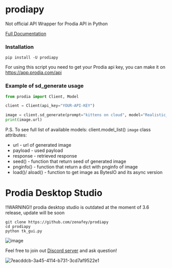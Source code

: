 # prodiapy
Not official API Wrapper for Prodia API in Python

[Full Documentation](https://prodiapy.readme.io/)

### Installation 
```
pip install -U prodiapy
```
For using this script you need to get your Prodia api key, you can make it on https://app.prodia.com/api


### Example of sd_generate usage
```python
from prodia import Client, Model

client = Client(api_key="YOUR-API-KEY")

image = client.sd_generate(prompt="kittens on cloud", model="Realistic_Vision_V4.0.safetensors [29a7afaa]")
print(image.url)
```
P.S. To see full list of available models: client.model_list()
`image` class attributes:

- url - url of generated image
- payload - used payload
- response - retrieved response
- seed() - function that return seed of generated image
- pnginfo() - function that return a dict with pnginfo of image
- load()/ aload() - function to get image as BytesIO and its async version

# Prodia Desktop Studio

!!WARNING!! prodia desktop studio is outdated at the moment of 3.6 release, update will be soon

```
git clone https://github.com/zenafey/prodiapy
cd prodiapy
python tk_gui.py
```
![image](https://github.com/zenafey/prodiapy/assets/118455214/ff949765-307a-4460-87b9-c1a255f169c9)



Feel free to join out [Discord server](https://discord.gg/PtdHCVysfj) and ask question!

![7eacddcb-3a45-4114-b731-3cd7af9522e1](https://user-images.githubusercontent.com/118455214/233359979-80274381-10dd-4ced-b7fa-d45437ef5bce.png)



